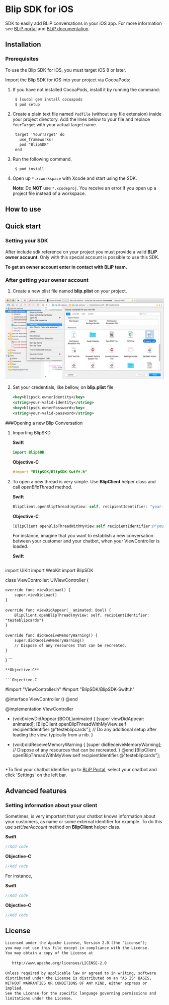 
Blip SDK for iOS
======

SDK to easily add BLiP conversations in your iOS app. For more information see [BLiP portal][1] and [BLiP documentation][2].

Installation
--------

### Prerequisites

To use the Blip SDK for iOS, you must target iOS 8 or later.

Import the Blip SDK for iOS into your project via CocoaPods:

1. If you have not installed CocoaPods, install it by running the command:

        $ [sudo] gem install cocoapods
        $ pod setup

2. Create a plain text file named `Podfile` (without any file extension) inside your project directory. Add the lines below to your file and replace `YourTarget` with your actual target name.

        target 'YourTarget' do
          use_frameworks!
          pod "BlipSDK"
        end

3. Run the following command.

        $ pod install

4. Open up `*.xcworkspace` with Xcode and start using the SDK.

    **Note**: Do **NOT** use `*.xcodeproj`.  You receive an error if you open up a project file instead of a workspace.

How to use
-------------------------

## Quick start

### Setting your SDK

After include sdk reference on your project you must provide a valid **BLiP owner account**.
Only with this special account is possible to use this SDK.

__To get an owner account enter in contact with BLiP team.__

### After getting your owner account

1. Create a new plist file named **blip.plist** on your project.

![](images/plistfile.png)

2. Set your credentials, like bellow, on **blip.plist** file

    ```xml
    <key>blipsdk.ownerIdentity</key>
    <string>your-valid-identity</string>
    <key>blipsdk.ownerPassword</key>
    <string>your-valid-password</string>
    ```

###Opening a new Blip Conversation

1. Importing BlipSKD

    **Swift**
    ```swift
    import BlipSDK
    ```

    **Objective-C**

    ```Objective-C
    #import "BlipSDK/BlipSDK-Swift.h"
    ```

2. To open a new thread is very simple. Use **BlipClient** helper class and call *openBlipThread* method.

    **Swift**
    ```swift
    BlipClient.openBlipThread(myView: self, recipientIdentifier: "your-chatbot-identifier")
    ```

    **Objective-C**

    ```Objective-C
    [BlipClient openBlipThreadWithMyView:self recipientIdentifier:@"your-chatbot-identifier"];
    ```
    
    For instance, imagine that you want to establish a new conversation between your customer and your chatbot, when your ViewController is loaded.
    
    **Swift**
    ```swift
import UIKit
import WebKit
import BlipSDK

class ViewController: UIViewController {

    override func viewDidLoad() {
        super.viewDidLoad()
    }

    override func viewDidAppear(_ animated: Bool) {
        BlipClient.openBlipThread(myView: self, recipientIdentifier: "testeblipcards")
    }

    override func didReceiveMemoryWarning() {
        super.didReceiveMemoryWarning()
        // Dispose of any resources that can be recreated.
    }
}
    ```

    **Objective-C**

    ```Objective-C
#import "ViewController.h"
#import "BlipSDK/BlipSDK-Swift.h"

@interface ViewController ()
@end

@implementation ViewController

- (void)viewDidAppear:(BOOL)animated {
    [super viewDidAppear: animated];
    [BlipClient openBlipThreadWithMyView:self recipientIdentifier:@"testeblipcards"];
    // Do any additional setup after loading the view, typically from a nib.
}

- (void)didReceiveMemoryWarning {
    [super didReceiveMemoryWarning];
    // Dispose of any resources that can be recreated.
}
@end
    [BlipClient openBlipThreadWithMyView:self recipientIdentifier:@"testeblipcards"];
    ```

*To find your chatbot identifier go to [BLiP Portal](https://portal.blip.ai/#/application), select your chatbot and click 'Settings' on the left bar.

## Advanced features

### Setting information about your client

Sometimes, is very important that your chatbot knows information about your customers, as name or some external identifier for example.
To do this use *setUserAccount* method on **BlipClient** helper class.

**Swift**
```swift
//Add code
```

**Objective-C**

```Objective-C
//Add code
```

For instance,

**Swift**
```swift
//Add code
```

**Objective-C**

```Objective-C
//Add code
```

License
-------

    Licensed under the Apache License, Version 2.0 (the "License");
    you may not use this file except in compliance with the License.
    You may obtain a copy of the License at

       http://www.apache.org/licenses/LICENSE-2.0

    Unless required by applicable law or agreed to in writing, software
    distributed under the License is distributed on an "AS IS" BASIS,
    WITHOUT WARRANTIES OR CONDITIONS OF ANY KIND, either express or implied.
    See the License for the specific language governing permissions and
    limitations under the License.


 [1]: https://blip.ai
 [2]: https://portal.blip.ai/#/docs/home
 [3]: http://search.maven.org/#search%7Cga%7C1%7Cg%3A%22net.take%22
 [snap]: https://oss.sonatype.org/content/repositories/snapshots/
